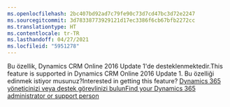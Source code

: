 ```yaml
---
ms.openlocfilehash: 2bc407bd92ad7c79fe90c73d7cd47bc3d72e2247
ms.sourcegitcommit: 3d78338773929121d17ec3386f6cb67bfb2272cc
ms.translationtype: HT
ms.contentlocale: tr-TR
ms.lasthandoff: 04/27/2021
ms.locfileid: "5951278"
---
```

<span data-ttu-id="e8b98-101">Bu özellik, Dynamics CRM Online 2016 Update 1'de desteklenmektedir.</span><span class="sxs-lookup"><span data-stu-id="e8b98-101">This feature is supported in Dynamics CRM Online 2016 Update 1.</span></span> <span data-ttu-id="e8b98-102">Bu özelliği edinmek istiyor musunuz?</span><span class="sxs-lookup"><span data-stu-id="e8b98-102">Interested in getting this feature?</span></span> [<span data-ttu-id="e8b98-103">Dynamics 365 yöneticinizi veya destek görevlinizi bulun</span><span class="sxs-lookup"><span data-stu-id="e8b98-103">Find your Dynamics 365 administrator or support person</span></span>](/dynamics365/customerengagement/on-premises/basics/find-administrator-support)